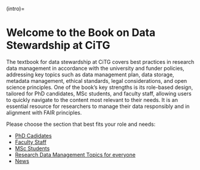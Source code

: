(intro)=
# Welcome to the Book on Data Stewardship at CiTG 

The textbook for data stewardship at CiTG covers best practices in research data management in accordance with the university and funder policies, addressing key topics such as data management plan, data storage, metadata management, ethical standards, legal considerations, and open science principles. One of the book’s key strengths is its role-based design, tailored for PhD candidates, MSc students, and faculty staff, allowing users to quickly navigate to the content most relevant to their needs. It is an essential resource for researchers to manage their data responsibly and in alignment with FAIR principles.

Please choose the section that best fits your role and needs:

- [PhD Cadidates](phd/phd_index)
- [Faculty Staff](staff/staff_index)
- [MSc Students](msc/msc_index)
- [Research Data Management Topics for everyone](general/RDM_index)
- [News](news/news_index)
